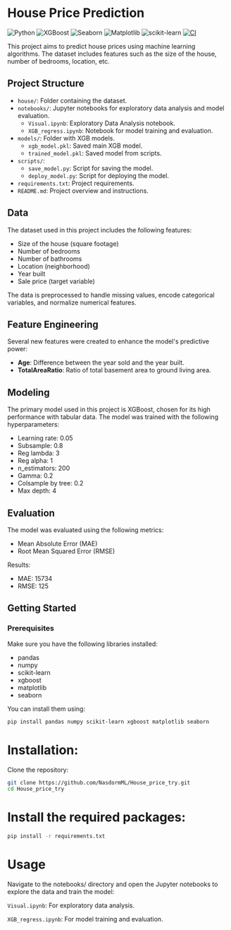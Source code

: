 # House Price Prediction

![Python](https://img.shields.io/badge/Python-3.11+-brightgreen)
![XGBoost](https://img.shields.io/badge/XGBoost-v2.1.0-orange)
![Seaborn](https://img.shields.io/badge/Seaborn-v0.13.2-blue)
![Matplotlib](https://img.shields.io/badge/Matplotlib-v3.9.0-red)
![scikit-learn](https://img.shields.io/badge/scikit--learn-v1.5.1-yellow)
[![CI](https://github.com/NasdormML/House_price_try/actions/workflows/ci.yml/badge.svg)](https://github.com/NasdormML/House_price_try/actions/workflows/ci.yml)

This project aims to predict house prices using machine learning algorithms. The dataset includes features such as the size of the house, number of bedrooms, location, etc.

## Project Structure

- `house/`: Folder containing the dataset.
- `notebooks/`: Jupyter notebooks for exploratory data analysis and model evaluation.
  - `Visual.ipynb`: Exploratory Data Analysis notebook.
  - `XGB_regress.ipynb`: Notebook for model training and evaluation.
- `models/`: Folder with XGB models.
  - `xgb_model.pkl`: Saved main XGB model.
  - `trained_model.pkl`: Saved model from scripts.
- `scripts/`:
  - `save_model.py`: Script for saving the model.
  - `deploy_model.py`: Script for deploying the model.
- `requirements.txt`: Project requirements.
- `README.md`: Project overview and instructions.

## Data

The dataset used in this project includes the following features:
- Size of the house (square footage)
- Number of bedrooms
- Number of bathrooms
- Location (neighborhood)
- Year built
- Sale price (target variable)

The data is preprocessed to handle missing values, encode categorical variables, and normalize numerical features.

## Feature Engineering

Several new features were created to enhance the model's predictive power:
- **Age**: Difference between the year sold and the year built.
- **TotalAreaRatio**: Ratio of total basement area to ground living area.

## Modeling

The primary model used in this project is XGBoost, chosen for its high performance with tabular data. The model was trained with the following hyperparameters:
- Learning rate: 0.05
- Subsample: 0.8
- Reg lambda: 3
- Reg alpha: 1
- n_estimators: 200
- Gamma: 0.2
- Colsample by tree: 0.2
- Max depth: 4

## Evaluation

The model was evaluated using the following metrics:
- Mean Absolute Error (MAE)
- Root Mean Squared Error (RMSE)

Results:
- MAE: 15734
- RMSE: 125

## Getting Started

### Prerequisites

Make sure you have the following libraries installed:
- pandas
- numpy
- scikit-learn
- xgboost
- matplotlib
- seaborn

You can install them using:
```bash
pip install pandas numpy scikit-learn xgboost matplotlib seaborn
```
# Installation:
Clone the repository:
```bash
git clone https://github.com/NasdormML/House_price_try.git
cd House_price_try
```

# Install the required packages:
```bash
pip install -r requirements.txt
```
# Usage
Navigate to the notebooks/ directory and open the Jupyter notebooks to explore the data and train the model:

`Visual.ipynb`: For exploratory data analysis.

`XGB_regress.ipynb`: For model training and evaluation.



